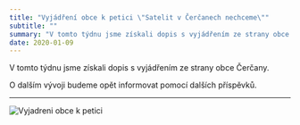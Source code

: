 ```yaml
---
title: "Vyjádření obce k petici \"Satelit v Čerčanech nechceme\""
subtitle: ""
summary: "V tomto týdnu jsme získali dopis s vyjádřením ze strany obce Čerčany. O dalším vývoji budeme opět informovat pomocí dalších příspěvků."
date: 2020-01-09
---
```


V tomto týdnu jsme získali dopis s vyjádřením ze strany obce Čerčany.

O dalším vývoji budeme opět informovat pomocí dalších příspěvků.

---

![Vyjadreni obce k petici](/img/Vyjadreni_obce_k_petici.jpg "Vyjadreni obce k petici")
